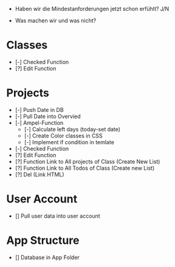 - Haben wir die Mindestanforderungen jetzt schon erfühlt? J/N

- Was machen wir und was nicht?

# Classes
- [-] Checked Function
- [?] Edit Function

# Projects
- [-] Push Date in DB
- [-] Pull Date into Overvied
- [-] Ampel-Function
  - [-] Calculate left days (today-set date)
  - [-] Create Color classes in CSS
  - [-] Implement if condition in temlate
- [-] Checked Function
- [?] Edit Function
- [?] Function Link to All projects of Class (Create New List)
- [?] Function Link to All Todos of Class (Create new List)
- [?] Del (Link  HTML)

# User Account
- [] Pull user data into user account

# App Structure
- [] Database in App Folder